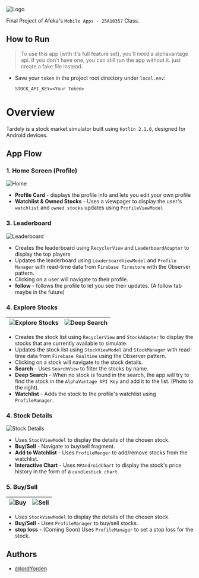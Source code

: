 ![Logo](./docs/logo.png)

Final Project of Afeka's `Mobile Apps - 25A10357` Class.

## How to Run

> To use this app (with it's full feature set), you'll need a alphavantage api.
> If you don't have one, you can still run the app without it. just create a fake file instead.

- Save your `token` in the project root directory under `local.env`:

  ```properties
  STOCK_API_KEY=<Your Token>
  ```

# Overview

Tardely is a stock market simulator built using `Kotlin 2.1.0`, designed for Android devices.

## App Flow

[//]: # (![Overview]&#40;./docs/app_overview.png&#41;)

### 1. Home Screen (Profile)


![Home](./docs/home.png)

- **Profile Card** - displays the profile info and lets you edit your own profile 
- **Watchlist & Owned Stocks** - Uses a viewpager to display the user's `watchlist` and `owned stocks` updates using `ProfileViewModel`

### 3. Leaderboard

![Leaderboard](./docs/leaderboard.png)

- Creates the leaderboard using `RecyclerView` and `LeaderboardAdapter` to display the top players
- Updates the leaderboard using `LeaderboardViewModel` and `Profile Manager` with read-time data from `Firebase Firestore` with the Observer pattern.
- Clicking on a user will navigate to their profile.
- **follow** - follows the profile to let you see their updates. (A follow tab maybe in the future)

### 4. Explore Stocks
| ![Explore Stocks](./docs/explore_stocks.png) | ![Deep Search](./docs/deep_search.png) |
| ---------------------------------------------- |----------------------------------------|

- Creates the stock list using `RecyclerView` and `StockAdapter` to display the stocks that are currently available to simulate.
- Updates the stock list using `StockViewModel` and `StockManager` with read-time data from `Firebase Realtime` using the Observer pattern.
- Clicking on a stock will navigate to the stock details.
- **Search** - Uses `SearchView` to filter the stocks by name.
- **Deep Search** - When no stock is found in the search, the app will try to find the stock in the `AlphaVantage API Key` and add it to the list. (Photo to the right).
- **Watchlist** - Adds the stock to the profile's watchlist using `ProfileManager`.

### 4. Stock Details

![Stock Details](./docs/stock_details.png)

- Uses `StockViewModel` to display the details of the chosen stock.
- **Buy/Sell** - Navigate to buy/sell fragment.
- **Add to Watchlist** - Uses `ProfileManger` to add/remove stocks from the watchlist.
- **Interactive Chart** - Uses `MPAndroidChart` to display the stock's price history in the form of a `candlestick chart`.


### 5. Buy/Sell
| ![Buy](./docs/buy.png) | ![Sell](./docs/sell.png) |
|------------------------|--------------------------|

- Uses `StockViewModel` to display the details of the chosen stock.
- **Buy/Sell** - Uses `ProfileManager` to buy/sell stocks.
- **stop loss** - (Coming Soon) Uses `ProfileManager` to set a stop loss for the stock.

## Authors

- [@lordYorden](https://github.com/lordYorden)
